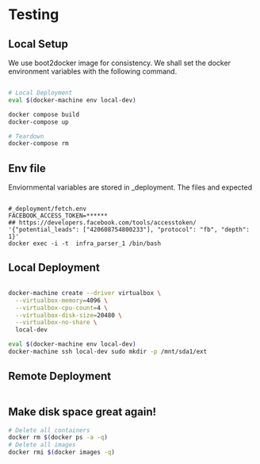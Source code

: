 # Testing

## Local Setup

We use boot2docker image for consistency. We shall set the docker environment variables with the following command.

```sh

# Local Deployment
eval $(docker-machine env local-dev)

docker compose build
docker-compose up

# Teardown
docker-compose rm

```

## Env file

Enviornmental variables are stored in _deployment. The files and expected 

```

#_deployment/fetch.env
FACEBOOK_ACCESS_TOKEN=******
## https://developers.facebook.com/tools/accesstoken/
'{"potential_leads": ["420608754800233"], "protocol": "fb", "depth": 1}'
docker exec -i -t  infra_parser_1 /bin/bash
```


## Local Deployment

```sh

docker-machine create --driver virtualbox \
  --virtualbox-memory=4096 \
  --virtualbox-cpu-count=4 \
  --virtualbox-disk-size=20480 \
  --virtualbox-no-share \
  local-dev

eval $(docker-machine env local-dev)
docker-machine ssh local-dev sudo mkdir -p /mnt/sda1/ext

```

## Remote Deployment

```sh

```


## Make disk space great again!

```sh
# Delete all containers
docker rm $(docker ps -a -q)
# Delete all images
docker rmi $(docker images -q)
```

